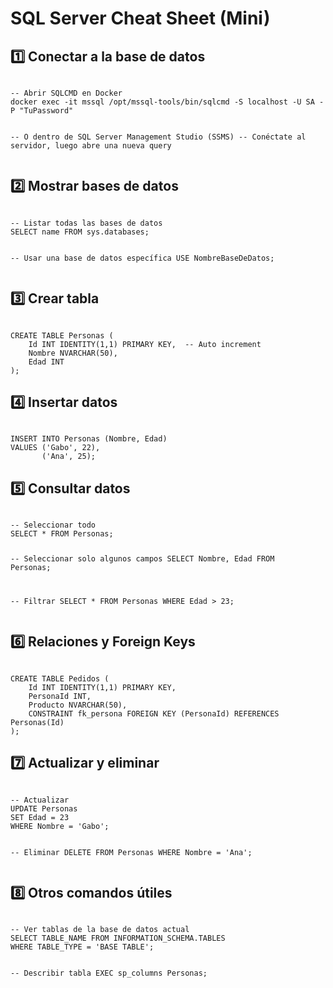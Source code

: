 <!DOCTYPE html>
<html lang="es">
<head>
<meta charset="UTF-8">
<title>SQL Server Cheat Sheet</title>
</head>
<body>

<h1>SQL Server Cheat Sheet (Mini)</h1>

<h2>1️⃣ Conectar a la base de datos</h2>
<pre><code>
-- Abrir SQLCMD en Docker
docker exec -it mssql /opt/mssql-tools/bin/sqlcmd -S localhost -U SA -P "TuPassword"

-- O dentro de SQL Server Management Studio (SSMS)
-- Conéctate al servidor, luego abre una nueva query
</code></pre>

<h2>2️⃣ Mostrar bases de datos</h2>
<pre><code>
-- Listar todas las bases de datos
SELECT name FROM sys.databases;

-- Usar una base de datos específica
USE NombreBaseDeDatos;
</code></pre>

<h2>3️⃣ Crear tabla</h2>
<pre><code>
CREATE TABLE Personas (
    Id INT IDENTITY(1,1) PRIMARY KEY,  -- Auto increment
    Nombre NVARCHAR(50),
    Edad INT
);
</code></pre>

<h2>4️⃣ Insertar datos</h2>
<pre><code>
INSERT INTO Personas (Nombre, Edad)
VALUES ('Gabo', 22),
       ('Ana', 25);
</code></pre>

<h2>5️⃣ Consultar datos</h2>
<pre><code>
-- Seleccionar todo
SELECT * FROM Personas;

-- Seleccionar solo algunos campos
SELECT Nombre, Edad FROM Personas;

-- Filtrar
SELECT * FROM Personas WHERE Edad &gt; 23;
</code></pre>

<h2>6️⃣ Relaciones y Foreign Keys</h2>
<pre><code>
CREATE TABLE Pedidos (
    Id INT IDENTITY(1,1) PRIMARY KEY,
    PersonaId INT,
    Producto NVARCHAR(50),
    CONSTRAINT fk_persona FOREIGN KEY (PersonaId) REFERENCES Personas(Id)
);
</code></pre>

<h2>7️⃣ Actualizar y eliminar</h2>
<pre><code>
-- Actualizar
UPDATE Personas
SET Edad = 23
WHERE Nombre = 'Gabo';

-- Eliminar
DELETE FROM Personas
WHERE Nombre = 'Ana';
</code></pre>

<h2>8️⃣ Otros comandos útiles</h2>
<pre><code>
-- Ver tablas de la base de datos actual
SELECT TABLE_NAME FROM INFORMATION_SCHEMA.TABLES
WHERE TABLE_TYPE = 'BASE TABLE';

-- Describir tabla
EXEC sp_columns Personas;
</code></pre>

</body>
</html>
